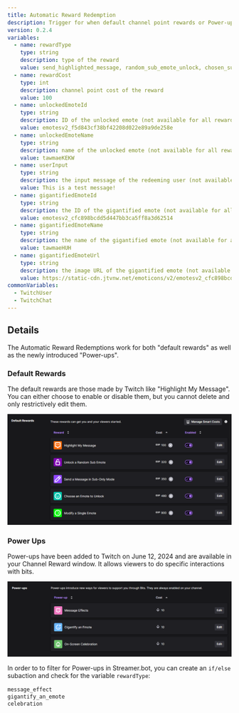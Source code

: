 ```yaml
---
title: Automatic Reward Redemption
description: Trigger for when default channel point rewards or Power-ups have been used
version: 0.2.4
variables:
  - name: rewardType
    type: string
    description: type of the reward
    value: send_highlighted_message, random_sub_emote_unlock, chosen_sub_emote_unlock, chosen_modified_sub_emote_unlock, single_message_bypass_sub_mode, message_effect, gigantify_an_emote, celebration
  - name: rewardCost
    type: int
    description: channel point cost of the reward
    value: 100
  - name: unlockedEmoteId
    type: string
    description: ID of the unlocked emote (not available for all reward types)
    value: emotesv2_f5d843cf38bf42208d022e89a9de258e
  - name: unlockedEmoteName
    type: string
    description: name of the unlocked emote (not available for all reward types)
    value: tawmaeKEKW
  - name: userInput
    type: string
    description: the input message of the redeeming user (not available for all reward types)
    value: This is a test message!
  - name: gigantifiedEmoteId
    type: string
    description: the ID of the gigantified emote (not available for all reward types)
    value: emotesv2_cfc898bcdd5d447bb3ca5ff8a3d62514
  - name: gigantifiedEmoteName
    type: string
    description: the name of the gigantified emote (not available for all reward types)
    value: tawmaeHUH
  - name: gigantifiedEmoteUrl
    type: string
    description: the image URL of the gigantified emote (not available for all reward types)
    value: https://static-cdn.jtvnw.net/emoticons/v2/emotesv2_cfc898bcdd5d447bb3ca5ff8a3d62514/default/dark/3.0
commonVariables:
  - TwitchUser
  - TwitchChat
---
```


## Details
The Automatic Reward Redemptions work for both "default rewards" as well as the newly introduced "Power-ups".

### Default Rewards
The default rewards are those made by Twitch like "Highlight My Message". You can either choose to enable or disable them, but you cannot delete and only restrictively edit them.

![Default Rewards](../assets/default_rewards.png)

### Power Ups
Power-ups have been added to Twitch on June 12, 2024 and are available in your Channel Reward window. It allows viewers to do specific interactions with bits.

![Default Rewards](../assets/power_ups.png)


In order to to filter for Power-ups in Streamer.bot, you can create an `if/else` subaction and check for the variable `rewardType`:

```
message_effect
gigantify_an_emote
celebration
```
